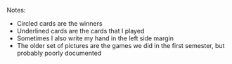 Notes:

- Circled cards are the winners
- Underlined cards are the cards that I played
- Sometimes I also write my hand in the left side margin
- The older set of pictures are the games we did in the first semester, but probably poorly documented